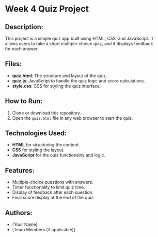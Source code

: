 # Week 4 Quiz Project

## Description:
This project is a simple quiz app built using HTML, CSS, and JavaScript. It allows users to take a short multiple-choice quiz, and it displays feedback for each answer. 

## Files:
- **quiz.html**: The structure and layout of the quiz.
- **quiz.js**: JavaScript to handle the quiz logic and score calculations.
- **style.css**: CSS for styling the quiz interface.

## How to Run:
1. Clone or download this repository.
2. Open the `quiz.html` file in any web browser to start the quiz.

## Technologies Used:
- **HTML** for structuring the content.
- **CSS** for styling the layout.
- **JavaScript** for the quiz functionality and logic.

## Features:
- Multiple-choice questions with answers.
- Timer functionality to limit quiz time.
- Display of feedback after each question.
- Final score display at the end of the quiz.

## Authors:
- [Your Name]
- [Team Members (if applicable)]
